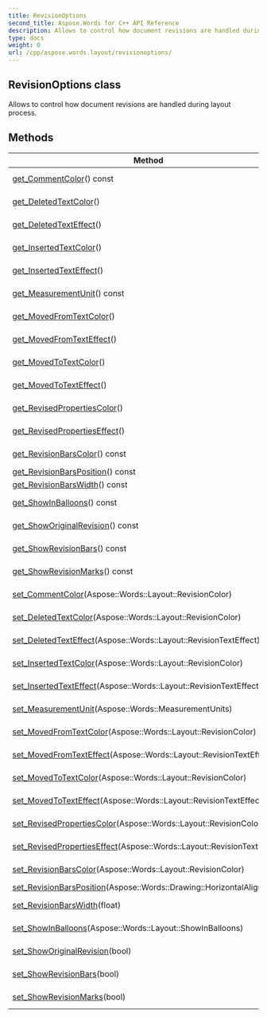 ```yaml
---
title: RevisionOptions
second_title: Aspose.Words for C++ API Reference
description: Allows to control how document revisions are handled during layout process. 
type: docs
weight: 0
url: /cpp/aspose.words.layout/revisionoptions/
---
```

## RevisionOptions class


Allows to control how document revisions are handled during layout process. 

## Methods

| Method | Description |
| --- | --- |
| [get_CommentColor](./get_commentcolor/)() const | Allows to specify the color to be used for comments. Default value is Red.  |
| [get_DeletedTextColor](./get_deletedtextcolor/)() | Allows to specify the color to be used for deleted content Deletion. Default value is ByAuthor.  |
| [get_DeletedTextEffect](./get_deletedtexteffect/)() | Allows to specify the effect to be applied to the deleted content Deletion. Default value is StrikeThrough |
| [get_InsertedTextColor](./get_insertedtextcolor/)() | Allows to specify the color to be used for inserted content Insertion. Default value is ByAuthor.  |
| [get_InsertedTextEffect](./get_insertedtexteffect/)() | Allows to specify the effect to be applied to the inserted content Insertion. Default value is Underline.  |
| [get_MeasurementUnit](./get_measurementunit/)() const | Allows to specify the measurement units for revision comments. Default value is Centimeters |
| [get_MovedFromTextColor](./get_movedfromtextcolor/)() | Allows to specify the color to be used for areas where content was moved from Moving. Default value is ByAuthor.  |
| [get_MovedFromTextEffect](./get_movedfromtexteffect/)() | Allows to specify the effect to be applied to the areas where content was moved from Moving. Default value is DoubleStrikeThrough |
| [get_MovedToTextColor](./get_movedtotextcolor/)() | Allows to specify the color to be used for areas where content was moved to Moving. Default value is ByAuthor.  |
| [get_MovedToTextEffect](./get_movedtotexteffect/)() | Allows to specify the effect to be applied to the areas where content was moved to Moving. Default value is DoubleUnderline |
| [get_RevisedPropertiesColor](./get_revisedpropertiescolor/)() | Allows to specify the color to be used for content with changes of formatting properties FormatChange Default value is NoHighlight.  |
| [get_RevisedPropertiesEffect](./get_revisedpropertieseffect/)() | Allows to specify the effect for content areas with changes of formatting properties FormatChange Default value is None |
| [get_RevisionBarsColor](./get_revisionbarscolor/)() const | Allows to specify the color to be used for side bars that identify document lines containing revised information. Default value is Red.  |
| [get_RevisionBarsPosition](./get_revisionbarsposition/)() const | Gets rendering position of revision bars. Default value is Outside.  |
| [get_RevisionBarsWidth](./get_revisionbarswidth/)() const | Gets or sets width of revision bars, points.  |
| [get_ShowInBalloons](./get_showinballoons/)() const | Allows to specify whether the revisions are rendered in the balloons. Default value is None.  |
| [get_ShowOriginalRevision](./get_showoriginalrevision/)() const | Allows to specify whether the original text should be shown instead of revised one. Default value is False.  |
| [get_ShowRevisionBars](./get_showrevisionbars/)() const | Allows to specify whether revision bars should be rendered near lines containing revised content. Default value is True.  |
| [get_ShowRevisionMarks](./get_showrevisionmarks/)() const | Allow to specify whether revision text should be marked with special formatting markup. Default value is True.  |
| [set_CommentColor](./set_commentcolor/)(Aspose::Words::Layout::RevisionColor) | Setter for Aspose::Words::Layout::RevisionOptions::get_CommentColor.  |
| [set_DeletedTextColor](./set_deletedtextcolor/)(Aspose::Words::Layout::RevisionColor) | Setter for Aspose::Words::Layout::RevisionOptions::get_DeletedTextColor.  |
| [set_DeletedTextEffect](./set_deletedtexteffect/)(Aspose::Words::Layout::RevisionTextEffect) | Setter for Aspose::Words::Layout::RevisionOptions::get_DeletedTextEffect.  |
| [set_InsertedTextColor](./set_insertedtextcolor/)(Aspose::Words::Layout::RevisionColor) | Setter for Aspose::Words::Layout::RevisionOptions::get_InsertedTextColor.  |
| [set_InsertedTextEffect](./set_insertedtexteffect/)(Aspose::Words::Layout::RevisionTextEffect) | Setter for Aspose::Words::Layout::RevisionOptions::get_InsertedTextEffect.  |
| [set_MeasurementUnit](./set_measurementunit/)(Aspose::Words::MeasurementUnits) | Allows to specify the measurement units for revision comments. Default value is Centimeters |
| [set_MovedFromTextColor](./set_movedfromtextcolor/)(Aspose::Words::Layout::RevisionColor) | Setter for Aspose::Words::Layout::RevisionOptions::get_MovedFromTextColor.  |
| [set_MovedFromTextEffect](./set_movedfromtexteffect/)(Aspose::Words::Layout::RevisionTextEffect) | Setter for Aspose::Words::Layout::RevisionOptions::get_MovedFromTextEffect.  |
| [set_MovedToTextColor](./set_movedtotextcolor/)(Aspose::Words::Layout::RevisionColor) | Setter for Aspose::Words::Layout::RevisionOptions::get_MovedToTextColor.  |
| [set_MovedToTextEffect](./set_movedtotexteffect/)(Aspose::Words::Layout::RevisionTextEffect) | Setter for Aspose::Words::Layout::RevisionOptions::get_MovedToTextEffect.  |
| [set_RevisedPropertiesColor](./set_revisedpropertiescolor/)(Aspose::Words::Layout::RevisionColor) | Setter for Aspose::Words::Layout::RevisionOptions::get_RevisedPropertiesColor.  |
| [set_RevisedPropertiesEffect](./set_revisedpropertieseffect/)(Aspose::Words::Layout::RevisionTextEffect) | Setter for Aspose::Words::Layout::RevisionOptions::get_RevisedPropertiesEffect.  |
| [set_RevisionBarsColor](./set_revisionbarscolor/)(Aspose::Words::Layout::RevisionColor) | Setter for Aspose::Words::Layout::RevisionOptions::get_RevisionBarsColor.  |
| [set_RevisionBarsPosition](./set_revisionbarsposition/)(Aspose::Words::Drawing::HorizontalAlignment) | Sets rendering position of revision bars. Default value is Outside.  |
| [set_RevisionBarsWidth](./set_revisionbarswidth/)(float) | Setter for Aspose::Words::Layout::RevisionOptions::get_RevisionBarsWidth.  |
| [set_ShowInBalloons](./set_showinballoons/)(Aspose::Words::Layout::ShowInBalloons) | Setter for Aspose::Words::Layout::RevisionOptions::get_ShowInBalloons.  |
| [set_ShowOriginalRevision](./set_showoriginalrevision/)(bool) | Setter for Aspose::Words::Layout::RevisionOptions::get_ShowOriginalRevision.  |
| [set_ShowRevisionBars](./set_showrevisionbars/)(bool) | Setter for Aspose::Words::Layout::RevisionOptions::get_ShowRevisionBars.  |
| [set_ShowRevisionMarks](./set_showrevisionmarks/)(bool) | Setter for Aspose::Words::Layout::RevisionOptions::get_ShowRevisionMarks.  |

